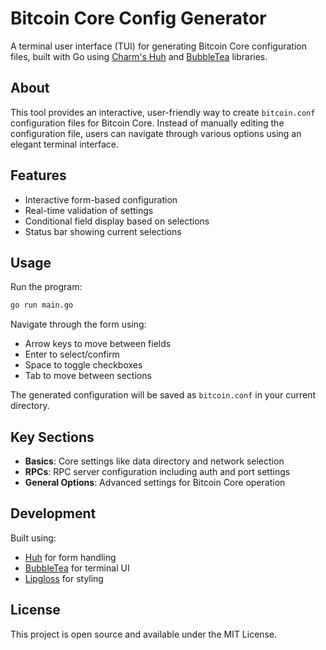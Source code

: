 
# Bitcoin Core Config Generator

A terminal user interface (TUI) for generating Bitcoin Core configuration files, built with Go using [Charm's Huh](https://github.com/charmbracelet/huh) and [BubbleTea](https://github.com/charmbracelet/bubbletea) libraries.

## About

This tool provides an interactive, user-friendly way to create `bitcoin.conf` configuration files for Bitcoin Core. Instead of manually editing the configuration file, users can navigate through various options using an elegant terminal interface.

## Features

- Interactive form-based configuration
- Real-time validation of settings
- Conditional field display based on selections
- Status bar showing current selections

## Usage

Run the program:

```bash
go run main.go
```

Navigate through the form using:
- Arrow keys to move between fields
- Enter to select/confirm
- Space to toggle checkboxes
- Tab to move between sections

The generated configuration will be saved as `bitcoin.conf` in your current directory.

## Key Sections

- **Basics**: Core settings like data directory and network selection
- **RPCs**: RPC server configuration including auth and port settings
- **General Options**: Advanced settings for Bitcoin Core operation

## Development

Built using:
- [Huh](https://github.com/charmbracelet/huh) for form handling
- [BubbleTea](https://github.com/charmbracelet/bubbletea) for terminal UI
- [Lipgloss](https://github.com/charmbracelet/lipgloss) for styling

## License

This project is open source and available under the MIT License.
